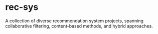 # rec-sys
A collection of diverse recommendation system projects, spanning collaborative filtering, content-based methods, and hybrid approaches. 
